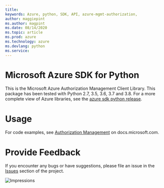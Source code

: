 ```yaml
---
title: 
keywords: Azure, python, SDK, API, azure-mgmt-authorization, 
author: maggiepint
ms.author: magpint
ms.date: 08/14/2020
ms.topic: article
ms.prod: azure
ms.technology: azure
ms.devlang: python
ms.service: 
---
```


# Microsoft Azure SDK for Python

This is the Microsoft Azure Authorization Management Client Library.
This package has been tested with Python 2.7, 3.5, 3.6, 3.7 and 3.8.
For a more complete view of Azure libraries, see the [azure sdk python release](https://aka.ms/azsdk/python/all).


# Usage

For code examples, see [Authorization Management](https://docs.microsoft.com/python/api/overview/azure/authorization)
on docs.microsoft.com.


# Provide Feedback

If you encounter any bugs or have suggestions, please file an issue in the
[Issues](https://github.com/Azure/azure-sdk-for-python/issues)
section of the project.


![Impressions](https://azure-sdk-impressions.azurewebsites.net/api/impressions/azure-sdk-for-python%2Fazure-mgmt-authorization%2FREADME.png)

